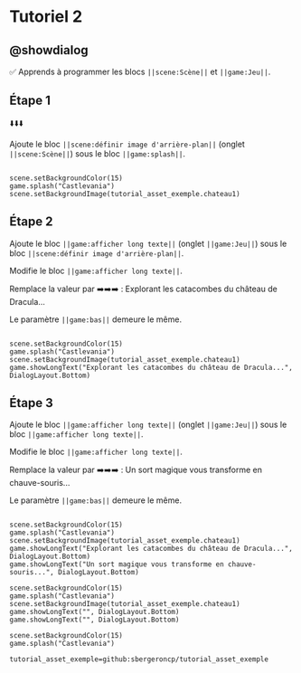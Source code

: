 # Tutoriel 2

## @showdialog

✅ Apprends à programmer les blocs ``||scene:Scène||`` et ``||game:Jeu||``.

## Étape 1

⬇️⬇️⬇️

Ajoute le bloc ``||scene:définir image d'arrière-plan||`` (onglet ``||scene:Scène||``) sous le bloc ``||game:splash||``.

```blocks

scene.setBackgroundColor(15)
game.splash("Castlevania")
scene.setBackgroundImage(tutorial_asset_exemple.chateau1)
```

## Étape 2

Ajoute le bloc ``||game:afficher long texte||`` (onglet ``||game:Jeu||``) sous le bloc ``||scene:définir image d'arrière-plan||``.

Modifie le bloc ``||game:afficher long texte||``.

Remplace la valeur par ➡️➡️➡️ : Explorant les catacombes du château de Dracula...

Le paramètre ``||game:bas||`` demeure le même.

```blocks

scene.setBackgroundColor(15)
game.splash("Castlevania")
scene.setBackgroundImage(tutorial_asset_exemple.chateau1)
game.showLongText("Explorant les catacombes du château de Dracula...", DialogLayout.Bottom)

```

## Étape 3

Ajoute le bloc ``||game:afficher long texte||`` (onglet ``||game:Jeu||``) sous le bloc ``||game:afficher long texte||``.

Modifie le bloc ``||game:afficher long texte||``.

Remplace la valeur par ➡️➡️➡️ : Un sort magique vous transforme en chauve-souris...

Le paramètre ``||game:bas||`` demeure le même.

```blocks

scene.setBackgroundColor(15)
game.splash("Castlevania")
scene.setBackgroundImage(tutorial_asset_exemple.chateau1)
game.showLongText("Explorant les catacombes du château de Dracula...", DialogLayout.Bottom)
game.showLongText("Un sort magique vous transforme en chauve-souris...", DialogLayout.Bottom)

```
```blockconfig.global
scene.setBackgroundColor(15)
game.splash("Castlevania")
scene.setBackgroundImage(tutorial_asset_exemple.chateau1)
game.showLongText("", DialogLayout.Bottom)
game.showLongText("", DialogLayout.Bottom)

```

```template
scene.setBackgroundColor(15)
game.splash("Castlevania")
```

```package
tutorial_asset_exemple=github:sbergeroncp/tutorial_asset_exemple
```